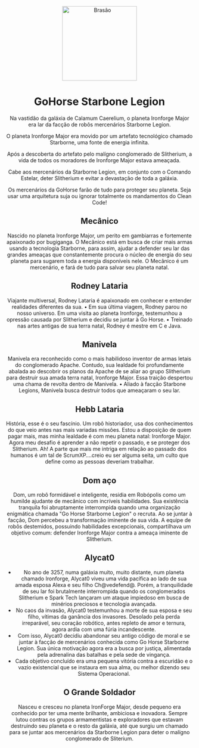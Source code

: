 <center>

<img src="/../img/brasao2.png" alt="Brasão" width="200">

# GoHorse Starbone Legion

Na vastidão da galáxia de Calamum Caerelium, o planeta Ironforge Major era lar da facção de robôs mercenários Starborne Legion.

O planeta Ironforge Major era movido por um artefato tecnológico chamado Starborne, uma fonte de energia infinita.

Após a descoberta do artefato pelo malígno conglomerado de Slitherium, a vida de todos os moradores de Ironforge Major estava ameaçada.

Cabe aos mercenários da Starborne Legion, em conjunto com o Comando Estelar, deter Slitherium e evitar a devastação de toda a galáxia.

Os mercenários da GoHorse farão de
tudo para proteger seu planeta. Seja
usar uma arquitetura suja ou ignorar
totalmente os mandamentos do
Clean Code!

## Mecânico

Nascido no planeta Ironforge Major,
um perito em gambiarras e fortemente
apaixonado por bugiganga. O Mecânico
está em busca de criar mais armas
usando a tecnologia Starborne, para
assim, ajudar a defender seu lar das
grandes ameaças que constantemente
procura o núcleo de energia do seu
planeta para sugarem toda a energia
disponíveis nele.
O Mecânico é um mercenário, e fará
de tudo para salvar seu planeta natal.

## Rodney Lataria

Viajante multiversal, Rodney
Lataria é apaixonado em
conhecer e entender realidades
diferentes da sua.
• Em sua última viagem, Rodney
parou no nosso universo. Em
uma visita ao planeta Ironforge,
testemunhou a
opressão causada por
Slitherium e decidiu se juntar à
Go Horse.
• Treinado nas artes antigas de
sua terra natal, Rodney é mestre
em C e Java.

## Manivela

Manivela era reconhecido como o
mais habilidoso inventor de armas
letais do conglomerado Apache.
Contudo, sua lealdade foi
profundamente abalada ao descobrir
os planos da Apache de se aliar ao
grupo Slitherium para destruir sua
amada terra natal, Ironforge Major.
Essa traição despertou uma chama de
revolta dentro de Manivela.
• Aliado à facção Starbone Legions,
Manivela busca destruir todos que
ameaçaram o seu lar.

## Hebb Lataria

História, esse é o seu fascínio. Um robô
historiador, usa dos conhecimentos do
que veio antes nas mais variadas missões.
Estou a disposição de quem pagar mais,
mas minha lealdade é com meu planeta
natal: Ironforge Major.
Agora meu desafio é aprender a não
repetir o passado, e se proteger dos
Slitherium.
Ah! A parte que mais me intriga em
relação ao passado dos humanos é um tal
de ScrumXP….creio eu ser alguma seita,
um culto que define como as pessoas
deveriam trabalhar.

## Dom aço

Dom, um robô formidável e inteligente,
residia em Robópolis como um humilde
ajudante de mecânico com incríveis
habilidades. Sua existência tranquila foi
abruptamente interrompida quando uma
organização enigmática chamada "Go Horse
Starborne Legion" o recruta. Ao se juntar à
facção, Dom percebeu a transformação
iminente de sua vida. A equipe de robôs
destemidos, possuindo habilidades
excepcionais, compartilhava um objetivo
comum: defender Ironforge Major contra a
ameaça iminente de Slitherium.

## Alycat0

- No ano de 3257, numa galáxia muito, muito distante,
num planeta chamado Ironforge, Alycat0 viveu uma
vida pacífica ao lado de sua amada esposa Alexa e seu
filho Ch@vedefend@. Porém, a tranquilidade de seu
lar foi brutalmente interrompida quando os
conglomerados Slitherium e Spark Tech lançaram um
ataque impiedoso em busca de minérios preciosos e
tecnologia avançada.
- No caos da invasão, Alycat0 testemunhou a morte de
sua esposa e seu filho, vítimas da ganância dos
invasores. Desolado pela perda irreparável, seu
coração robótico, antes repleto de amor e ternura,
agora ardia com uma fúria incandescente.
- Com isso, Alycat0 decidiu abandonar seu antigo código
de moral e se juntar à facção de mercenários
conhecida como Go Horse Starborne Legion. Sua
única motivação agora era a busca por justiça,
alimentada pela adrenalina das batalhas e pela sede
de vingança.
- Cada objetivo concluído era uma pequena vitória
contra a escuridão e o vazio existencial que se instaura
em sua alma, ou melhor dizendo seu Sistema
Operacional.

## O Grande Soldador

Nasceu e cresceu no planeta IronForge Major, desde pequeno era conhecido por ter uma mente brilhante, ambiciosa e inovadora. Sempre lutou contras os grupos armamentistas e exploradores que estavam destruindo seu planeta e o resto da galáxia, até que surgiu um chamado para se juntar aos mercenários da Starborne Legion para deter o malígno conglomerado de Sliterium.

</center>



